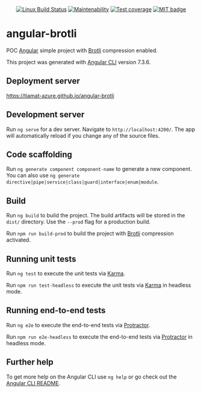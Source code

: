 <p align="center">
  <a href="https://travis-ci.org/tiamat-azure/angular-brotli"><img src="https://img.shields.io/travis/tiamat-azure/angular-brotli/master.svg?label=Linux%20build" alt="Linux Build Status"/></a>
  <a href="https://codeclimate.com/github/tiamat-azure/angular-brotli/maintainability"><img src="https://img.shields.io/codeclimate/coverage-letter/tiamat-azure/angular-brotli.svg" alt="Maintenability"/></a>
  <a href="https://codeclimate.com/github/tiamat-azure/angular-brotli/test_coverage"><img src="https://img.shields.io/codeclimate/coverage/tiamat-azure/angular-brotli.svg" alt="Test coverage"/></a>
  <a href="https://opensource.org/licenses/MIT"><img src="http://img.shields.io/badge/license-MIT-brightgreen.svg" alt="MIT badge"/></a>
</p>

# angular-brotli

POC [Angular](https://angular.io/) simple project with [Brotli](https://fr.wikipedia.org/wiki/Brotli) compression enabled.

This project was generated with [Angular CLI](https://github.com/angular/angular-cli) version 7.3.6.

## Deployment server

https://tiamat-azure.github.io/angular-brotli

## Development server

Run `ng serve` for a dev server. Navigate to `http://localhost:4200/`. The app will automatically reload if you change any of the source files.

## Code scaffolding

Run `ng generate component component-name` to generate a new component. You can also use `ng generate directive|pipe|service|class|guard|interface|enum|module`.

## Build

Run `ng build` to build the project. The build artifacts will be stored in the `dist/` directory. Use the `--prod` flag for a production build.

Run `npm run build-prod` to build the project with [Brotli](https://fr.wikipedia.org/wiki/Brotli) compression activated.

## Running unit tests

Run `ng test` to execute the unit tests via [Karma](https://karma-runner.github.io).

Run `npm run test-headless` to execute the unit tests via [Karma](https://karma-runner.github.io) in headless mode.

## Running end-to-end tests

Run `ng e2e` to execute the end-to-end tests via [Protractor](http://www.protractortest.org/).

Run `npm run e2e-headless` to execute the end-to-end tests via [Protractor](http://www.protractortest.org/) in headless mode.

## Further help

To get more help on the Angular CLI use `ng help` or go check out the [Angular CLI README](https://github.com/angular/angular-cli/blob/master/README.md).
